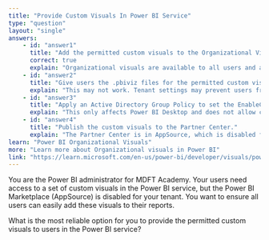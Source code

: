 ```yaml
---
title: "Provide Custom Visuals In Power BI Service"
type: "question"
layout: "single"
answers:
    - id: "answer1"
      title: "Add the permitted custom visuals to the Organizational Visuals library."
      correct: true
      explain: "Organizational visuals are available to all users and are not affected by tenant settings."
    - id: "answer2"
      title: "Give users the .pbiviz files for the permitted custom visuals to import themselves."
      explain: "This may not work. Tenant settings may prevent users from uploading custom visuals from files."
    - id: "answer3"
      title: "Apply an Active Directory Group Policy to set the EnableCustomVisuals registry key."
      explain: "This only affects Power BI Desktop and does not allow custom visuals in the service."
    - id: "answer4"
      title: "Publish the custom visuals to the Partner Center."
      explain: "The Partner Center is in AppSource, which is disabled for the tenant."
learn: "Power BI Organizational Visuals"
more: "Learn more about Organizational visuals in Power BI"
link: "https://learn.microsoft.com/en-us/power-bi/developer/visuals/power-bi-custom-visuals-organization"
---
```

You are the Power BI administrator for MDFT Academy. Your users need access to a set of custom visuals in the Power BI service, but the Power BI Marketplace (AppSource) is disabled for your tenant. You want to ensure all users can easily add these visuals to their reports.

What is the most reliable option for you to provide the permitted custom visuals to users in the Power BI service? 
